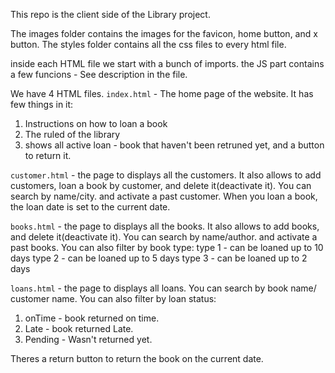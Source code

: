 This repo is the client side of the Library project.

The images folder contains the images for the favicon, home button, and x button.
The styles folder contains all the css files to every html file.

inside each HTML file we start with a bunch of imports.
the JS part contains a few funcions - See description in the file.


We have 4 HTML files.
`index.html` - The home page of the website.
It has few things in it:
1. Instructions on how to loan a book
2. The ruled of the library
3. shows all active loan - book that haven't been retruned yet, and a button to return it.

`customer.html` - the page to displays all the customers.
It also allows to add customers, loan a book by customer, and delete it(deactivate it).
You can search by name/city. and activate a past customer.
When you loan a book, the loan date is set to the current date.

`books.html` - the page to displays all the books.
It also allows to add books, and delete it(deactivate it).
You can search by name/author. and activate a past books.
You can also filter by book type:
type 1 - can be loaned up to 10 days
type 2 - can be loaned up to 5 days
type 3 - can be loaned up to 2 days

`loans.html` - the page to displays all loans.
You can search by book name/ customer name.
You can also filter by loan status:
1. onTime - book returned on time.
2. Late - book returned Late.
3. Pending - Wasn't returned yet.

Theres a return button to return the book on the current date.
